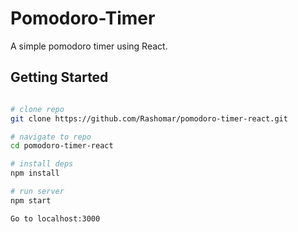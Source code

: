 # Pomodoro-Timer
A simple pomodoro timer using React.

## Getting Started
```bash

# clone repo
git clone https://github.com/Rashomar/pomodoro-timer-react.git

# navigate to repo
cd pomodoro-timer-react

# install deps
npm install

# run server
npm start

Go to localhost:3000

